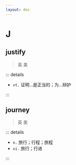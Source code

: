 ```yaml
---
layout: doc
---
```


# J

## justify
> 英 <Phonetic word="justify" lang="en-GB" phonetic="/ˈdʒʌstɪfaɪ/"/>
> 美 <Phonetic word="justify" lang="en-US" phonetic="/ˈdʒʌstɪfaɪ/"/>

::: details

- `vt.` 证明…是正当的；为…辩护

:::

## journey
> 英 <Phonetic word="journey" lang="en-GB" phonetic="/ˈdʒɜːni/"/>
> 美 <Phonetic word="journey" lang="en-US" phonetic="/ˈdʒɜːni/"/>

::: details

- `n.` 旅行；行程；旅程
- `vi.` 旅行；行进

:::